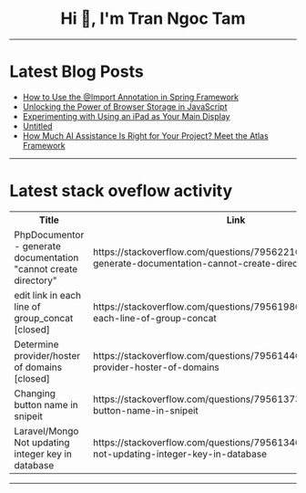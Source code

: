 <h1 align="center">Hi 👋, I'm Tran Ngoc Tam</h1>

---

# Latest Blog Posts 
<!-- BLOG-POST-LIST:START -->
- [How to Use the @Import Annotation in Spring Framework](https://dev.to/tiuwill/how-to-use-the-import-annotation-in-spring-framework-l31)
- [Unlocking the Power of Browser Storage in JavaScript](https://dev.to/d-libro-digital-skills/unlocking-the-power-of-browser-storage-in-javascript-28ni)
- [Experimenting with Using an iPad as Your Main Display](https://dev.to/uskdev/experimenting-with-using-an-ipad-as-your-main-display-495f)
- [Untitled](https://dev.to/sahil_3af107e9bdbcc0185ba/untitled-25nh)
- [How Much AI Assistance Is Right for Your Project? Meet the Atlas Framework](https://dev.to/fseixas/how-much-ai-assistance-is-right-for-your-project-meet-the-atlas-framework-2km5)
<!-- BLOG-POST-LIST:END -->

---

# Latest stack oveflow activity
<table>
  <tr><th>Title</th><th>Link</th></tr>
  <!-- STACKOVERFLOW:START --><tr><td>PhpDocumentor - generate documentation &quot;cannot create directory&quot;</td><td>https://stackoverflow.com/questions/79562216/phpdocumentor-generate-documentation-cannot-create-directory</td></tr><tr><td>edit link in each line of group_concat [closed]</td><td>https://stackoverflow.com/questions/79561986/edit-link-in-each-line-of-group-concat</td></tr><tr><td>Determine provider/hoster of domains [closed]</td><td>https://stackoverflow.com/questions/79561446/determine-provider-hoster-of-domains</td></tr><tr><td>Changing button name in snipeit</td><td>https://stackoverflow.com/questions/79561373/changing-button-name-in-snipeit</td></tr><tr><td>Laravel/Mongo Not updating integer key in database</td><td>https://stackoverflow.com/questions/79561346/laravel-mongo-not-updating-integer-key-in-database</td></tr><!-- STACKOVERFLOW:END -->
</table>

---


